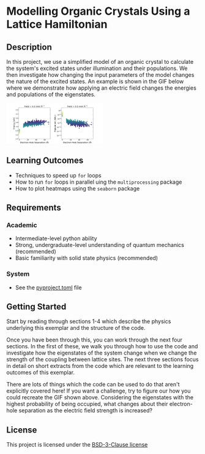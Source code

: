 # Modelling Organic Crystals Using a Lattice Hamiltonian

## Description

In this project, we use a simplified model of an organic crystal to calculate the system's excited states under illumination and their populations. We then investigate how changing the input parameters of the model changes the nature of the excited states. An example is shown in the GIF below where we demonstrate how applying an electric field changes the energies and populations of the eigenstates. 

<img src="https://github.com/ImperialCollegeLondon/ReCoDE_Lattice_Hamiltonian/blob/main/docs/assets/ReCoDe.gif" alt="Gif" style="width:50%; height:auto;">

## Learning Outcomes

- Techniques to speed up ```for``` loops
- How to run ```for``` loops in parallel uing the ```multiprocessing``` package
- How to plot heatmaps using the ```seaborn``` package

## Requirements

<!--
If your exemplar requires students to have a background knowledge of something
especially this is the place to mention that.

List any resources you would recommend to get the students started.

If there is an existing exemplar in the ReCoDE repositories link to that.
-->

### Academic
- Intermediate-level python ability
- Strong, undergraduate-level understanding of quantum mechanics (recommended)
- Basic familiarity with solid state physics (recommended)

### System
- See the [pyproject.toml](pyproject.toml) file

## Getting Started

Start by reading through sections 1-4 which describe the physics underlying this exemplar and the structure of the code. 

Once you have been through this, you can work through the next four sections. In the first of these, we walk you through how to use the code and investigate how the eigenstates of the system change when we change the strength of the coupling between lattice sites. The next three sections focus in detail on short extracts from the code which are relevant to the learning outcomes of this exemplar. 

There are lots of things which the code can be used to do that aren't explicitly covered here! If you want a challenge, try to figure our how you could recreate the GIF shown above. Considering the eigenstates with the highest probability of being occupied, what changes about their electron-hole separation as the electric field strength is increased?

<!-- Change this to your License. Make sure you have added the file on GitHub -->

## License

This project is licensed under the [BSD-3-Clause license](LICENSE.md)
